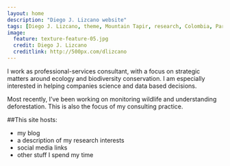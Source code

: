```yaml
---
layout: home
description: "Diego J. Lizcano website"
tags: [Diego J. Lizcano, theme, Mountain Tapir, research, Colombia, Paramo, Tapirus pinchaque]
image:
  feature: texture-feature-05.jpg
  credit: Diego J. Lizcano
  creditlink: http://500px.com/dlizcano
---
```

I work as professional-services consultant, with a focus on strategic matters around ecology and biodiversity conservation. I am especially interested in helping companies science and data based decisions. 

Most recently, I’ve been working on monitoring wildlife and understanding deforestation. This is also the focus of my consulting practice.

##This site hosts:

* my blog
* a description of my research interests
* social media links
* other stuff I spend my time
